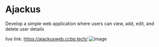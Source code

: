 # Ajackus
Develop a simple web application where users can view, add, edit, and delete user details 

live link: https://ajackusweb.ccbp.tech/
![image](https://github.com/user-attachments/assets/7a03f29f-fa1c-4f40-8810-4c3e088ccd8f)
